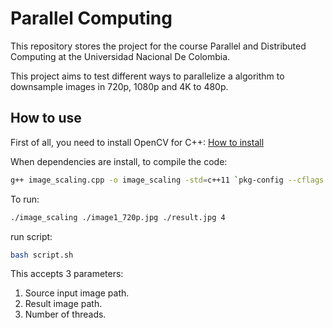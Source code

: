 # Parallel Computing

This repository stores the project for the course Parallel and Distributed Computing at the Universidad Nacional De Colombia. 

This project aims to test different ways to parallelize a algorithm to downsample images in 720p, 1080p and 4K to 480p.

## How to use

First of all, you need to install OpenCV for C++: [How to install](https://docs.opencv.org/master/df/d65/tutorial_table_of_content_introduction.html)

When dependencies are install, to compile the code:

```bash
g++ image_scaling.cpp -o image_scaling -std=c++11 `pkg-config --cflags --libs opencv`
```

To run:

```bash
./image_scaling ./image1_720p.jpg ./result.jpg 4
```
run script:

```bash
bash script.sh
```

This accepts 3 parameters:

1. Source input image path.
2. Result image path.
3. Number of threads.
